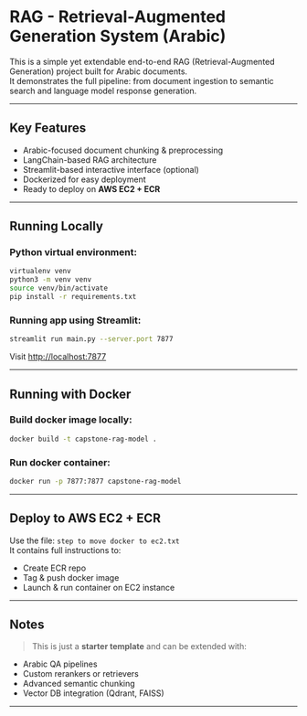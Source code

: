 #  RAG - Retrieval-Augmented Generation System (Arabic)

This is a simple yet extendable end-to-end RAG (Retrieval-Augmented Generation) project built for Arabic documents.  
It demonstrates the full pipeline: from document ingestion to semantic search and language model response generation.

---

##  Key Features

- Arabic-focused document chunking & preprocessing  
- LangChain-based RAG architecture  
- Streamlit-based interactive interface (optional)  
- Dockerized for easy deployment  
- Ready to deploy on **AWS EC2 + ECR**

---

##  Running Locally

###  Python virtual environment:

```bash
virtualenv venv
python3 -m venv venv
source venv/bin/activate
pip install -r requirements.txt
```

###  Running app using Streamlit:

```bash
streamlit run main.py --server.port 7877
```

Visit [http://localhost:7877](http://localhost:7877)

---

##  Running with Docker

###  Build docker image locally:

```bash
docker build -t capstone-rag-model .
```

###  Run docker container:

```bash
docker run -p 7877:7877 capstone-rag-model
```

---

##  Deploy to AWS EC2 + ECR

 Use the file: `step to move docker to ec2.txt`  
It contains full instructions to:

- Create ECR repo  
- Tag & push docker image  
- Launch & run container on EC2 instance

---

##  Notes

> This is just a **starter template** and can be extended with:

- Arabic QA pipelines  
- Custom rerankers or retrievers  
- Advanced semantic chunking  
- Vector DB integration (Qdrant, FAISS)

---

